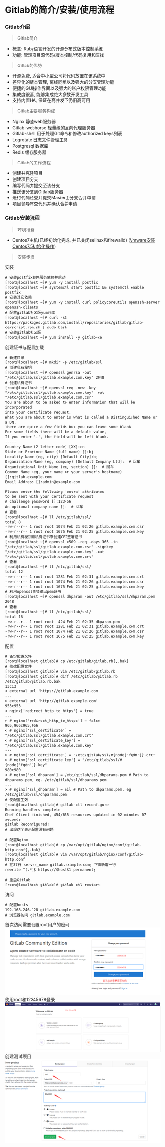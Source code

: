 # Gitlab的简介/安装/使用流程

### Gitlab介绍

> Gitlab简介

- 概念: Ruby语言开发的开源分布式版本控制系统
- 功能: 管理项目源代码/版本控制/代码复用和查找

> Gitlab的优势  

- 开源免费, 适合中小型公司将代码放置在该系统中
- 差异化的版本管理, 离线同步以及强大的分支管理功能
- 便捷的GUI操作界面以及强大的账户权限管理功能
- 集成度很高, 能够集成绝大多数开发工具
- 支持内置HA, 保证在高并发下仍旧高可用

> Gitlab主要服务构成  

- Nginx 静态web服务器
- Gitlab-webhorse 轻量级的反向代理服务器
- Gitlab-shell 用于处理Git命令和修改authorized keys列表
- Logrotate 日志文件管理工具
- Postgresql 数据库
- Redis 缓存服务器

> Gitlab的工作流程  

- 创建并克隆项目
- 创建项目分支
- 编写代码并提交至该分支
- 推送该分支到Gitlab服务器
- 进行代码检查并提交Master主分支合并申请
- 项目领导审查代码并确认合并申请

### Gitlab安装流程

> 环境准备  

- Centos7主机(已经初始化完成, 并已关闭selinux和firewalld) ([Vmware安装Centos7.5初始化操作](../note_018))  

> 安装步骤  

安装
```
# 安装postfix邮件服务依赖并启动
[root@localhost ~]# yum -y install postfix
[root@localhost ~]# systemctl start postfix && systemctl enable postfix
# 安装其它依赖
[root@localhost ~]# yum -y install curl policycoreutils openssh-server openssh-clients
# 配置gitlab社区版yum仓库
[root@localhost ~]# curl -sS https://packages.gitlab.com/install/repositories/gitlab/gitlab-ce/script.rpm.sh | sudo bash
# 安装gitlab社区版
[root@localhost ~]# yum install -y gitlab-ce
```
创建证书与配置加载
```
# 新建目录
[root@localhost ~]# mkdir -p /etc/gitlab/ssl 
# 创建私有秘钥
[root@localhost ~]# openssl genrsa -out "/etc/gitlab/ssl/gitlab.example.com.key" 2048
# 创建私有证书
[root@localhost ~]# openssl req -new -key "/etc/gitlab/ssl/gitlab.example.com.key" -out "/etc/gitlab/ssl/gitlab.example.com.csr"
You are about to be asked to enter information that will be incorporated
into your certificate request.
What you are about to enter is what is called a Distinguished Name or a DN.
There are quite a few fields but you can leave some blank
For some fields there will be a default value,
If you enter '.', the field will be left blank.
-----
Country Name (2 letter code) [XX]:cn
State or Province Name (full name) []:bj
Locality Name (eg, city) [Default City]:bj
Organization Name (eg, company) [Default Company Ltd]:  # 回车
Organizational Unit Name (eg, section) []:  # 回车
Common Name (eg, your name or your server's hostname) []:gitlab.example.com
Email Address []:admin@example.com

Please enter the following 'extra' attributes
to be sent with your certificate request
A challenge password []:123456
An optional company name []:  # 回车
# 查看
[root@localhost ~]# ll /etc/gitlab/ssl/
total 8
-rw-r--r-- 1 root root 1074 Feb 21 02:26 gitlab.example.com.csr
-rw-r--r-- 1 root root 1675 Feb 21 02:25 gitlab.example.com.key
# 利用私有秘钥和私有证书来创建CRT签署证书
[root@localhost ~]# openssl x509 -req -days 365 -in "/etc/gitlab/ssl/gitlab.example.com.csr" -signkey "/etc/gitlab/ssl/gitlab.example.com.key" -out "/etc/gitlab/ssl/gitlab.example.com.crt"
# 查看
[root@localhost ~]# ll /etc/gitlab/ssl/
total 12
-rw-r--r-- 1 root root 1281 Feb 21 02:31 gitlab.example.com.crt
-rw-r--r-- 1 root root 1074 Feb 21 02:26 gitlab.example.com.csr
-rw-r--r-- 1 root root 1675 Feb 21 02:25 gitlab.example.com.key
# 利用openssl命令输出pem证书
[root@localhost ~]# openssl dhparam -out /etc/gitlab/ssl/dhparam.pem 2048
# 查看
[root@localhost ~]# ll /etc/gitlab/ssl/
total 16
-rw-r--r-- 1 root root  424 Feb 21 02:35 dhparam.pem
-rw-r--r-- 1 root root 1281 Feb 21 02:31 gitlab.example.com.crt
-rw-r--r-- 1 root root 1074 Feb 21 02:26 gitlab.example.com.csr
-rw-r--r-- 1 root root 1675 Feb 21 02:25 gitlab.example.com.key
```
配置
```
# 备份配置文件
[root@localhost gitlab]# cp /etc/gitlab/gitlab.rb{,.bak}
# 修改配置文件
[root@localhost gitlab]# vim /etc/gitlab/gitlab.rb
[root@localhost gitlab]# diff /etc/gitlab/gitlab.rb /etc/gitlab/gitlab.rb.bak 
13c13
< external_url 'https://gitlab.example.com'
---
> external_url 'http://gitlab.example.com'
953c953
< nginx['redirect_http_to_https'] = true
---
> # nginx['redirect_http_to_https'] = false
965,966c965,966
< # nginx['ssl_certificate'] = "/etc/gitlab/ssl/gitlab.example.com.crt"
< # nginx['ssl_certificate_key'] = "/etc/gitlab/ssl/gitlab.example.com.key"
---
> # nginx['ssl_certificate'] = "/etc/gitlab/ssl/#{node['fqdn']}.crt"
> # nginx['ssl_certificate_key'] = "/etc/gitlab/ssl/#{node['fqdn']}.key"
980c980
< # nginx['ssl_dhparam'] = /etc/gitlab/ssl/dhparams.pem # Path to dhparams.pem, eg. /etc/gitlab/ssl/dhparams.pem
---
> # nginx['ssl_dhparam'] = nil # Path to dhparams.pem, eg. /etc/gitlab/ssl/dhparams.pem
# 使配置生效
[root@localhost gitlab]# gitlab-ctl reconfigure
Running handlers complete
Chef Client finished, 454/655 resources updated in 02 minutes 07 seconds
gitlab Reconfigured!
# 出现这个表示配置没有问题

# 配置Nginx
[root@localhost gitlab]# cp /var/opt/gitlab/nginx/conf/gitlab-http.conf{,.bak}
[root@localhost gitlab]# vim /var/opt/gitlab/nginx/conf/gitlab-http.conf
# 在37行 server_name gitlab.example.com; 下面新增一行
rewrite ^(.*)$ https://$host$1 permanent;

# 重启Gitlab
[root@localhost gitlab]# gitlab-ctl restart
```
访问
```
# 配置hosts
192.168.246.128 gitlab.example.com
# 浏览器访问 gitlab.example.com
```
首次访问需要设置root用户的密码  
![Gitlab第一次访问](https://raw.githubusercontent.com/duiying/note/master/img/gitlab-index.png)  
使用root和12345678登录  
![Gitlab welcome](https://raw.githubusercontent.com/duiying/note/master/img/gitlab-welcome.png)  
创建测试项目  
![Gitlab create](https://raw.githubusercontent.com/duiying/note/master/img/gitlab-create.png)  
 

